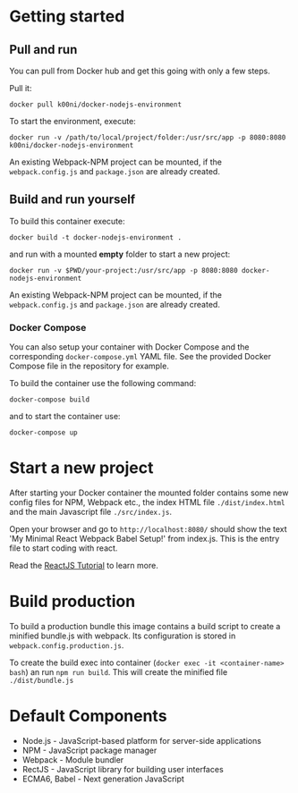 # Getting started

## Pull and run

You can pull from Docker hub and get this going with only a few steps.

Pull it:

    docker pull k00ni/docker-nodejs-environment

To start the environment, execute:

    docker run -v /path/to/local/project/folder:/usr/src/app -p 8080:8080 k00ni/docker-nodejs-environment

An existing Webpack-NPM project can be mounted, if the `webpack.config.js` and `package.json` are already created.

## Build and run yourself

To build this container execute:

    docker build -t docker-nodejs-environment .

and run with a mounted **empty** folder to start a new project:

    docker run -v $PWD/your-project:/usr/src/app -p 8080:8080 docker-nodejs-environment

An existing Webpack-NPM project can be mounted, if the `webpack.config.js` and `package.json` are already created.

### Docker Compose

You can also setup your container with Docker Compose and the corresponding `docker-compose.yml` YAML file. See the provided Docker Compose file in the repository for example.

To build the container use the following command:

```
docker-compose build
```

and to start the container use:

```
docker-compose up
```

# Start a new project

After starting your Docker container the mounted folder contains some new config files for NPM, Webpack etc., the index HTML file `./dist/index.html` and the main Javascript file `./src/index.js`.

Open your browser and go to `http://localhost:8080/` should show the text 'My Minimal React Webpack Babel Setup!' from index.js. This is the entry file to start coding with react.

Read the [ReactJS Tutorial](https://facebook.github.io/react/docs/tutorial.html) to learn more.


# Build production

To build a production bundle this image contains a build script to create a minified bundle.js with webpack. Its configuration is stored in `webpack.config.production.js`.

To create the build exec into container (`docker exec -it <container-name> bash`) an run `npm run build`. This will create the minified file `./dist/bundle.js`


# Default Components

* Node.js - JavaScript-based platform for server-side applications
* NPM - JavaScript package manager
* Webpack - Module bundler
* RectJS - JavaScript library for building user interfaces
* ECMA6, Babel - Next generation JavaScript
